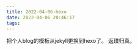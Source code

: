 ```yaml
---
title: 2022-04-06-hexo
date: 2022-04-06 20:46:17
tags:
---
```


把个人blog的模板从jekyll更换到hexo了。
返璞归真。

<!--more-->

<section class="post-full-comments">
    <link rel="stylesheet" href="https://cdn.jsdelivr.net/npm/gitalk@1/dist/gitalk.css">
    <script src="https://cdn.jsdelivr.net/npm/gitalk@1/dist/gitalk.min.js"></script>
    <div id="gitalk-container"></div>
    <script>
        var gitalk = new Gitalk({
            clientID: 'e1bbf465a324641f76ce',
            clientSecret: 'f73c0bc3c19755d1c0d886c0d8791cad24509c9a',
            repo: 'LiJT-Daily-Comments',
            owner: 'CSLiJT',
            admin: ['CSLiJT'], //这里可以填写具有写权限的用户名列表，用来初始化Issues的
            id: document.title,
            distractionFreeMode: false // Facebook-like distraction free mode
        });
        gitalk.render('gitalk-container');
    </script>
</section>